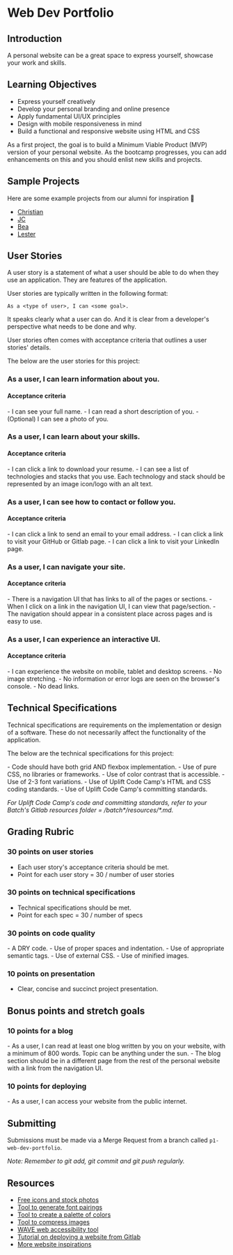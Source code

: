 # Web Dev Portfolio

## Introduction

A personal website can be a great space to express yourself, showcase your work and skills.

## Learning Objectives

- Express yourself creatively
- Develop your personal branding and online presence
- Apply fundamental UI/UX principles
- Design with mobile responsiveness in mind
- Build a functional and responsive website using HTML and CSS

As a first project, the goal is to build a Minimum Viable Product (MVP) version of your personal website. As the bootcamp progresses, you can add enhancements on this and you should enlist new skills and projects.

## Sample Projects

Here are some example projects from our alumni for inspiration 💜

- [Christian](https://mark-christian-portfolio.herokuapp.com/)
- [JC](https://johncarlo-web-portfolio.herokuapp.com/)
- [Bea](https://beatriz-mariano-portfolio.herokuapp.com/)
- [Lester](https://lester-portfolio.herokuapp.com/)

## User Stories

A user story is a statement of what a user should be able to do when they use an application. They are features of the application.

User stories are typically written in the following format:

```
As a <type of user>, I can <some goal>.
```

It speaks clearly what a user can do. And it is clear from a developer's perspective what needs to be done and why.

User stories often comes with acceptance criteria that outlines a user stories' details.

The below are the user stories for this project:

### As a user, I can learn information about you.

#### Acceptance criteria

-<DONE> I can see your full name.
-<DONE> I can read a short description of you.
-<DONE> (Optional) I can see a photo of you.

### As a user, I can learn about your skills.

#### Acceptance criteria

-<DONE> I can click a link to download your resume.
-<DONE> I can see a list of technologies and stacks that you use. Each technology and stack should be represented by an image icon/logo with an alt text.

### As a user, I can see how to contact or follow you.

#### Acceptance criteria

-<DONE> I can click a link to send an email to your email address.
-<DONE> I can click a link to visit your GitHub or Gitlab page.
-<DONE> I can click a link to visit your LinkedIn page.

### As a user, I can navigate your site.

#### Acceptance criteria

-<DONE> There is a navigation UI that has links to all of the pages or sections.
-<DONE> When I click on a link in the navigation UI, I can view that page/section.
-<DONE> The navigation should appear in a consistent place across pages and is easy to use.

### As a user, I can experience an interactive UI.

#### Acceptance criteria

-<DONE> I can experience the website on mobile, tablet and desktop screens.
-<DONE> No image stretching.
-<DONE> No information or error logs are seen on the browser's console.
-<DONE> No dead links.

## Technical Specifications

Technical specifications are requirements on the implementation or design of a software. These do not necessarily affect the functionality of the application.

The below are the technical specifications for this project:

-<DONE> Code should have both grid AND flexbox implementation.
-<DONE> Use of pure CSS, no libraries or frameworks.
-<DONE> Use of color contrast that is accessible.
-<DONE> Use of 2-3 font variations.
-<DONE> Use of Uplift Code Camp's HTML and CSS coding standards.
-<DONE> Use of Uplift Code Camp's committing standards.

_For Uplift Code Camp's code and committing standards, refer to your Batch's Gitlab resources folder = /batch*/resources/*.md._

## Grading Rubric

### 30 points on user stories

- Each user story's acceptance criteria should be met.
- Point for each user story = 30 / number of user stories

### 30 points on technical specifications

- Technical specifications should be met.
- Point for each spec = 30 / number of specs

### 30 points on code quality

-<DONE> A DRY code.
-<DONE> Use of proper spaces and indentation.
-<DONE> Use of appropriate semantic tags.
-<DONE> Use of external CSS.
-<DONE> Use of minified images.

### 10 points on presentation

- Clear, concise and succinct project presentation.

## Bonus points and stretch goals

### 10 points for a blog

-<DONE> As a user, I can read at least one blog written by you on your website, with a minimum of 800 words. Topic can be anything under the sun.
-<DONE> The blog section should be in a different page from the rest of the personal website with a link from the navigation UI.

### 10 points for deploying

-<DONE> As a user, I can access your website from the public internet.

## Submitting

Submissions must be made via a Merge Request from a branch called `p1-web-dev-portfolio`.

_Note: Remember to git add, git commit and git push regularly._

## Resources

- [Free icons and stock photos](https://thenounproject.com/)
- [Tool to generate font pairings](https://fontjoy.com/)
- [Tool to create a palette of colors](https://coolors.co/c6ebbe-a9dbb8-7ca5b8-38369a-020887)
- [Tool to compress images](https://tinypng.com/)
- [WAVE web accessibility tool](https://wave.webaim.org/extension/)
- [Tutorial on deploying a website from Gitlab](https://docs.gitlab.com/ee/user/project/pages/getting_started/pages_from_scratch.html)
- [More website inspirations](https://dribbble.com/search/portfolio-website)
